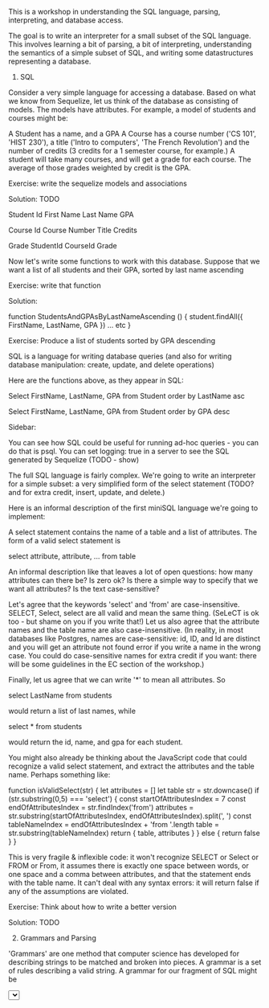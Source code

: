 This is a workshop in understanding the SQL language, parsing, interpreting, and database access.

The goal is to write an interpreter for a small subset of the SQL language. This involves learning a bit of parsing, a bit of interpreting, understanding the semantics of a simple subset of SQL, and writing some datastructures representing a database.

1. SQL

Consider a very simple language for accessing a database. Based on what we know from Sequelize, let us think of the database as consisting of models. The models have attributes. For example, a model of students and courses might be:

A Student has a name, and a GPA
A Course has a course number ('CS 101', 'HIST 230'), a title ('Intro to computers', 'The French Revolution') and the number of credits (3 credits for a 1 semester course, for example.)
A student will take many courses, and will get a grade for each course. The average of those grades weighted by credit is the GPA.

Exercise: write the sequelize models and associations

Solution: TODO

Student
  Id
  First Name
  Last Name
  GPA

Course
  Id
  Course Number
  Title
  Credits

Grade
  StudentId
  CourseId
  Grade

Now let's write some functions to work with this database. Suppose that we want a list of all students and their GPA, sorted by last name ascending

Exercise: write that function

Solution:

function StudentsAndGPAsByLastNameAscending () {
  student.findAll({ FirstName, LastName, GPA }) ... etc
}

Exercise: Produce a list of students sorted by GPA descending

SQL is a language for writing database queries (and also for writing database manipulation: create, update, and delete operations)

Here are the functions above, as they appear in SQL:

Select FirstName, LastName, GPA from Student order by LastName asc

Select FirstName, LastName, GPA from Student order by GPA desc

Sidebar:

You can see how SQL could be useful for running ad-hoc queries - you can do that is psql.
You can set logging: true in a server to see the SQL generated by Sequelize
(TODO - show)

The full SQL language is fairly complex. We're going to write an interpreter for a simple subset: a very simplified form of the select statement (TODO? and for extra credit, insert, update, and delete.)

Here is an informal description of the first miniSQL language we're going to implement:

A select statement contains the name of a table and a list of attributes. The form of a valid select  statement is 

  select attribute, attribute, ... from table

An informal description like that leaves a lot of open questions: how many attributes can there be? Is zero ok? Is there a simple way to specify that we want all attributes? Is the text case-sensitive?

Let's agree that the keywords 'select' and 'from' are case-insensitive. SELECT, Select, select are all valid and mean the same thing. (SeLeCT is ok too - but shame on you if you write that!) Let us also agree that the attribute names and the table name are also case-insensitive. (In reality, in most databases like Postgres, names are case-sensitive: id, ID, and Id are distinct and you will get an attribute not found error if you write a name in the wrong case. You could do case-sensitive names for extra credit if you want: there will be some guidelines in the EC section of the workshop.)

Finally, let us agree that we can write '*' to mean all attributes. So

  select LastName from students

would return a list of last names, while

  select * from students

would return the id, name, and gpa for each student.

You might also already be thinking about the JavaScript code that could recognize a valid select statement, and extract the attributes and the table name. Perhaps something like:

function isValidSelect(str) {
  let attributes = []
  let table
  str = str.downcase()
  if (str.substring(0,5) === 'select') {
    const startOfAttributesIndex = 7
    const endOfAttributesIndex = str.findIndex('from')
    attributes = str.substring(startOfAttributesIndex, endOfAttributesIndex).split(', ')
    const tableNameIndex = endOfAttributesIndex + 'from '.length
    table = str.substring(tableNameIndex)
    return { table, attributes }
  } else {
    return false
  }
}

This is very fragile & inflexible code: it won't recognize SELECT or Select or FROM or From, it assumes there is exactly one space between words, or one space and a comma between attributes, and that the statement ends with the table name. It can't deal with any syntax errors: it will return false if any of the assumptions are violated.

Exercise: Think about how to write a better version

Solution: TODO

2. Grammars and Parsing

'Grammars' are one method that computer science has developed for describing strings to be matched and broken into pieces. A grammar is a set of rules describing a valid string. A grammar for our fragment of SQL might be

<select statement> := 'SELECT' <attributes> 'FROM' <table name>
<attributes> := '*' | <attribute list>
<attribute list> := <attribute name> | <attribute name> ',' <attribute list>
<attribute name> := <string>
<table name> := <string>

The symbol := means 'is defined to be'. You could also read it as 'consists of' or 'contains' or 'is'.

Text in single quotes is literal text. Usually grammars are very strict, and our grammar above will only recognize SELECT and FROM in all caps. We're going to relax that restriction: for us, any text in single quotes will be case-insensitive. Note also the literal asterisk '*' and comma ',' characters.

Text in angle brackets are rule names.

The first grammar rule above, named <select statement>, says that a select statement is defined to be the literal word SELECT followed by attributes (which are described by another grammar rule) followed by the literal work FROM followed by table name (which is described by another grammar rule).

Let's agree that <string> is a primitive in our grammar notation: we know that it means a sequence of characters, and we've already agreed that strings in our SQL language are case-insensitive. We'll agree, too, that string won't contain whitespace (model and attribute names can't contain whitespace in Sequelize, either, nor can JavaScript variable names.)

Finally, let's agree that the grammar is loose about whitespace. It expects at least one space character between 'words' where whitespace is needed, and will tolerate more whitespace: you can write spaces, tabs and newlines freely. So "FROM foo" and "FROM      foo" are both ok, and so is "attr1,attr2,  attr3  ,  attr4".

Sidebar:

We could write grammar rules for strings:

  <string> := <character> | <character> <string>
  <character> := 'A' | 'a' | 'B' | 'b' |, ....

In that second line we'd have to write out all the valid characters: comma and ellipsis are not part of our grammar notation. Also, we'd need to invent some notation to indicate that the characters all have to be consecutive, with no whitespace.

The symbol | means 'or'. According to the second grammar rule above, the <attributes> in a <select statement> can be either the literal '*' asterisk character, or a list of atrributes. And according to the third grammar rule above, a list of attributes can be a single <attribute name> or an <attribute name> followed by a literal ',' comma character, followed by an <attribute list>. This is a recursive definition.

Sidebar:

We could have invented a different kind of grammar notation in which we could write something like:

  <attribute list> := <attribute name> [ ','  ... ]

intended to mean 'an attribute list is an attribute name, optionally followed by more attributes separated by commas. 

You could translate these grammar rules into a set of JavaScript functions:

function parse(string) {
  let words = string.toLowerCase().replace(/ +/g, ' ').replace(/,/g, ' , ').split(' ').filter(s => s.length > 0)
  return selectStatement(words)
}

function selectStatement (words) {
  let word = words.shift()
  if (word !== 'select') return false
  let attrs = attributes(words)
  if (!attrs) return false
  word = words.shift()
  if (word !== 'from') return false
  word = words.shift()
  if (!word) return false
  return { attributes: attrs, tableName: word }
}

function attributes (words) {
  let word = words.shift()
  if (word === '*') return ['*']
  words.unshift(word)
  return attributeList(words)
}

function attributeList (words, attributes = []) {
  let word = words.shift()
  if (word === 'from') return false
  words.unshift(word)
  return attributesList1(words, attributes)
}

function attributesList1(words, attributes) {
  let word = words.shift()
  attributes.push(word)
  word = words.shift()
  if (word === 'from') { words.unshift(word); return attributes }
  if (word === ',') { return attributeList(words, attributes) }
  return false
}

Sidebar

/* Testing */

let string, parse

const tests = [
  {
    string: 'select *  from      students',
    expected: { tableName: 'students', attributes: ['*'] }
  },
  {
    string: 'select foo from students',
    expected: { tableName: 'students', attributes: ['foo'] }
  },
  {
   string: 'select foo, bar, baz  from students',
   expected: { tableName: 'students', attributes: ['foo', 'bar', 'baz'] }
  },
]

function sameAs (test, expected) {
  return test.tableName === expected.tableName &&
         test.attributes.length === expected.attributes.length &&
         test.attributes.every((e,i) => e === expected.attributes[i])
}

let passed = 0

tests.forEach(({string, expected}) => {
  const parse = recognize(string)
  if (sameAs(parse, expected)) {
    passed++
    console.log(`test "${string}" OK table: ${parse.tableName} attributes: ${parse.attributes}`)
  } else {
    console.log(`test "${string}" FAILED result: ${parse}`)
  }
})

console.log(`${passed} of ${tests.length} tests succeeded`)

That wasn't especially good JavaScript code but it shows the essence of the technique of "parsing by recursive descent" - a way to write a simple parser for a simple grammar, often by hand. To write a recursive descent parser, one writes a function for each grammar rule. And it isn't entirely mechanical: for example, the grammar doesn't explicitly indicate that the word 'FROM' ends the list of attributes: you, the parser writer, have to notice that and test for the presence of 'FROM' in three different functions. The details can also get a bit fiddly: you have to pay attention to when to consume a word and to put it back on the list of words so that some other function can use it.

There are algorithms to produce a parser directly from a grammar. Not every language can be represented by such a simple grammar as that for our fragment of SQL. Not every grammar can be parsed ("recognized") by recursive descent. There is a body of theory related to grammars and the kinds of languages that they can recognize and the kinds of parsers that can be produced to recognize these languages.

But for the rest of this workshop, we will stick to hand-written parsers.

Sidebar

TODO References to the classic language theory texts, maybe to more elementary materials or course notes? Research!

3. Back to Databases

Database managers like Postgres, MySql, Oracle, MongoDB, ... (TODO - more) are complex programs designed to handle many clients, lots of traffic, large amounts of data, complicated models with elaborate associations. Queries need to be optimized to run as fast as possible - and this is an art as much as a science because trade-offs often need to be made. Data has to be stored in an optimized manner on the physical disks, based in part on measurements of how often data are accessed at the same time. Indexes can be kept allowing data to be looked up more quickly by various keys.

We're going to write a toy database, a very simple model of a database manager. We're going to keep all the data in memory so that we don't have to think about reading and writing physical files on the disk.

We're going to learn how to run queries on our data: we're going to write an API for doing lookups.

And finally, we're going to write an interpreter that takes a SQL query, and figures out the API calls needed to return the data requested by that query.

Let's return to the student model we first looked at. We could represent each model as an array of tuples, where each tuple is an array of the attributes of that model.

const students = [
  // Id, FirstName, LastName, GPA]
  [ 10, 'Peter',  'Quill',     2.9 ],
  [ 11, 'Rocket', 'Raccoon',   4.0 ],
  [ 12, 'Drax',   'Destroyer', 1.0 ]
]

const courses = [
  // Id, CourseNumber, Title, Credits
  [ 1, 'HIS 300', 'Overview of Galactic History', 3.0],
  [ 2, 'MUS 101', 'Popular Music of the 70\'s', 1.0],
  [ 3, 'PCU 412', 'Advanced Mayhem: Strategies and Tactics', 3.0],
]

const grades = [
  // StudentId, CourseId, Grade
  [11, 2, 'A+'],
  [10, 3, 'A+'],
  [12, 1, 'D-'] 
]

We'd also need some kind of dictionary to record the names of the tables that exist in the database, and the names and types of the attributes in each table:

const tables = {
  'Student': students,
  'Course': courses,
  'Grade': grade,
}

const attributes = {
  'Student': [ { name: 'Id', type: Number }, { name: 'FirstName', type: String }, ... ],
  'Course': ...
  'Grade': ...
}

const database = {
  tables: tables,
  attributes: attributes
}

Exercise: finish writing out the attributes dictionary

Solution: TODO

const attributes = {
  'Student': [
               { name: 'Id', type: Number },
               { name: 'FirstName', type: String },
              ],
  'Course': ...
  'Grade': ...
}

Sidebar

This is not the only way or even a particulary good way to store this information. Spend some time thinking about a design, maybe work with a partner. What sorts of operations do you expect to need to perform on these data structures? How would you use the information in the dictionaries and in the data arrays to print out the list of students in last name order ascending, or in GPA order descending?

3.1 Querying the database

Exercise: Using the datastructures above, write a function to console log the list of students in last name order ascending, and another function to console log the students in GPA order descending.

Solution:

  Expect:

  Students by Last Name ascending

  12 Destroyer, Drax 1.0
  10 Quill, Peter 2.9
  11 Raccoon, Rocket 4.0

function lastNameSortAsc(a, b) {
  const aa = a[2].toLowerCase()
  const bb = b[2].toLowerCase()
  if (aa < bb) return -1
  if (aa > bb) return 1
  return 0
}

function displayStudentsByLastNameAsc (students) {
  console.log('Students by Last Name ascending')
  students.sort(lastNameSortAsc).forEach(s => console.log(`${s[0]} ${s[2]}, ${s[1]} ${s[3].toFixed(1)}`))
}

  Students by GPA descending 

  11 Raccoon, Rocket 4.0
  10 Quill, Peter 2.9
  12 Destroyer, Drax 1.0

function displayStudentsByGPADesc (students) {
  console.log('Students by GPA descending')
  students.sort((s1, s2) => s2[3] - s1[3]).forEach(s => console.log(`${s[0]} ${s[2]}, ${s[1]} ${s[3].toFixed(1)}`))
}

Sidebar

Note the details: each sort order has to be specified, and the formatting of the GPA has to be specified - well, that wasn't really written out in the requirements, and it isn't specified anywhere in the models either... more details that need to be filled in!

3.2 Writing a generalized query function

Let's write a generalized query function that takes a table, an array of names of attributes to display, the name of an attribute to sort by, and the sort order 'ASC' or 'DESC'.

Assume the database is represented as above, in the global variables database, table, and attributes

For example, the GPA query above would be

query(database, 'Students', ['Id', 'LastName', 'FirstName', 'GPA'], 'DESC')

We might start off like this:

function query(db, tableName, requestedAttributes, sortBy, sortOrder) {
  const table = db.tables[tableName]
  if (!table) { console.log(`table ${tableName} is not in the database`); return -1; }
  const attrs = db.attributes[table]
  if (!requestedAttributes.each(a => attrs.find(e => e.name === a))) { console.log(`some requested attribute(s) not found in table ${tableName}); return -1; }
  if (sortBy) {
    if (!attrs.find(e => e.name === sortBy)) { ...; return -1; }
    if (sortOrder !== 'ASC' && sortOrder !== 'DESC') { ...; return -1; }
  }

  if (sortBy) {
    table.sort(...).forEach(...)
  } else {
    table.forEach(...)
  }
}

Exercise: Write the rest of the code to figure out the appropriate sort function as determined by the type of the sortBy attribute and the sortOrder, and the console.log statement showing the requsted attributes.

Solution:
TODO

4. From SQL to query

Exercise:

Combine the parse function from section 2 with the query function from section 3.2 into a function that, given a string and the database, runs the requested query

Solution

function SQL(database, string) {
  { attributes, tableName } = parse(string)
  query(database, tableName, attributes)
}

4.1 Adding sort

4.1.1 Extend the grammar

Exercise: extend the grammar in section 2 to include the order by clause of the SQL language. The clause looks like this:

  select lastName, firstName, GPA from student order by lastName Asc

Another example:

  select lastName, firstName, GPA from student order by GPA Desc
  
If you omit Asc or Desc, Asc is the default

Let us agree to extend our grammar notation to indicate optional elements by putting them in square brackets, so

<select statement> := 'SELECT' <attributes> 'FROM' <table name> [<order by>]

means a select statement can have an order by clause, or it can just end with the table name and no order by clause.

Sidebar

There are other notations for optional elements which you will see in the literature: for example, `epsilon` for the empty string.

Solution:

<select statement> := 'SELECT' <attributes> 'FROM' <table name> [ <order by> ]
<attributes> := '*' | <attribute list>
<attribute list> := <attribute name> | <attribute name> ',' <attribute list>
<attribute name> := <string>
<table name> := <string>
<order by> = 'ORDER' 'BY' <attribute name> [ <sort order> ]
<sort order> = 'ASC' | 'DESC'

4.1.2 Extend the parser

Extend the parser to include the order by statement, following the guide provided by the grammar. Extend the return value of the parser to include the sortBy attribute name and the sortOrder value (asc or desc).

Solution:

TODO

4.1.3 Comnbine them!

Combine the extended parse function with the query function.

Solution

function SQL(database, string) {
  { attributes, tableName, sortBy, sortOrder } = parse(string)
  query(database, tableName, attributes, sortBy, sortOrder)
}

5. Indexing

Sort is expensive in time. If we knew that certain sorted queries would be performed often, we could trade space for time by keeping an additional data structures that stored the indexes of the database arrays in the required sorted order. For example, if the descending GPA query were run frequenly, we could store a list of indexes into the students table pre-sorted by GPA descending. We would of course have to update that datastructure every time a student was added or deleted, or the student's GPA changed. So we would have to do some analysis to discover whether it was worthwhile to maintain it. If the students tables change only rarely (say at the start and end of each semester, or perhaps once a week after in class quizzes) while the GPA query is run frequently (perhaps daily for some annoying administrative reason) then it would be worth it.

Exercise: What datastructures do you know for storing values in sorted order?

Exercise: Implement a binary tree that holds the indexes of the student records in GPA descending order.

Exercise: modify the query function so that when the GPA desc sort is requested, the function walks the binary tree from the previous exercise rather than sorting the table:

Exercise: Add a dictionary to the database that specifies the binary tree to use for various sorts. If no index is available, sort the table as we do now.

6. The WHERE clause

Explain the use

Extend the grammar

Extend the recognizer

Extend the Query function

Extra credit: how might indexes be used to make WHERE clauses faster?
